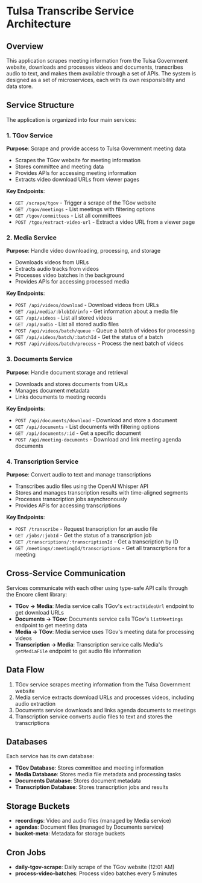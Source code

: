 # Tulsa Transcribe Service Architecture

## Overview

This application scrapes meeting information from the Tulsa Government website, downloads and processes videos and documents, transcribes audio to text, and makes them available through a set of APIs. The system is designed as a set of microservices, each with its own responsibility and data store.

## Service Structure

The application is organized into four main services:

### 1. TGov Service
**Purpose**: Scrape and provide access to Tulsa Government meeting data
- Scrapes the TGov website for meeting information
- Stores committee and meeting data
- Provides APIs for accessing meeting information
- Extracts video download URLs from viewer pages

**Key Endpoints**:
- `GET /scrape/tgov` - Trigger a scrape of the TGov website
- `GET /tgov/meetings` - List meetings with filtering options
- `GET /tgov/committees` - List all committees
- `POST /tgov/extract-video-url` - Extract a video URL from a viewer page

### 2. Media Service
**Purpose**: Handle video downloading, processing, and storage
- Downloads videos from URLs
- Extracts audio tracks from videos
- Processes video batches in the background
- Provides APIs for accessing processed media

**Key Endpoints**:
- `POST /api/videos/download` - Download videos from URLs
- `GET /api/media/:blobId/info` - Get information about a media file
- `GET /api/videos` - List all stored videos
- `GET /api/audio` - List all stored audio files
- `POST /api/videos/batch/queue` - Queue a batch of videos for processing
- `GET /api/videos/batch/:batchId` - Get the status of a batch
- `POST /api/videos/batch/process` - Process the next batch of videos

### 3. Documents Service
**Purpose**: Handle document storage and retrieval
- Downloads and stores documents from URLs
- Manages document metadata
- Links documents to meeting records

**Key Endpoints**:
- `POST /api/documents/download` - Download and store a document
- `GET /api/documents` - List documents with filtering options
- `GET /api/documents/:id` - Get a specific document
- `POST /api/meeting-documents` - Download and link meeting agenda documents

### 4. Transcription Service
**Purpose**: Convert audio to text and manage transcriptions
- Transcribes audio files using the OpenAI Whisper API
- Stores and manages transcription results with time-aligned segments
- Processes transcription jobs asynchronously
- Provides APIs for accessing transcriptions

**Key Endpoints**:
- `POST /transcribe` - Request transcription for an audio file
- `GET /jobs/:jobId` - Get the status of a transcription job
- `GET /transcriptions/:transcriptionId` - Get a transcription by ID
- `GET /meetings/:meetingId/transcriptions` - Get all transcriptions for a meeting

## Cross-Service Communication

Services communicate with each other using type-safe API calls through the Encore client library:

- **TGov → Media**: Media service calls TGov's `extractVideoUrl` endpoint to get download URLs
- **Documents → TGov**: Documents service calls TGov's `listMeetings` endpoint to get meeting data
- **Media → TGov**: Media service uses TGov's meeting data for processing videos
- **Transcription → Media**: Transcription service calls Media's `getMediaFile` endpoint to get audio file information

## Data Flow

1. TGov service scrapes meeting information from the Tulsa Government website
2. Media service extracts download URLs and processes videos, including audio extraction
3. Documents service downloads and links agenda documents to meetings
4. Transcription service converts audio files to text and stores the transcriptions

## Databases

Each service has its own database:

- **TGov Database**: Stores committee and meeting information
- **Media Database**: Stores media file metadata and processing tasks
- **Documents Database**: Stores document metadata
- **Transcription Database**: Stores transcription jobs and results

## Storage Buckets

- **recordings**: Video and audio files (managed by Media service)
- **agendas**: Document files (managed by Documents service)
- **bucket-meta**: Metadata for storage buckets

## Cron Jobs

- **daily-tgov-scrape**: Daily scrape of the TGov website (12:01 AM)
- **process-video-batches**: Process video batches every 5 minutes